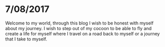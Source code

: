 # 7/08/2017

Welcome to my world, through this blog I wish to be honest with myself about my journey. I wish to step out of my cocoon to be able to fly and create a life for myself where I travel on a road back to myself or a journey that I take to myself.
